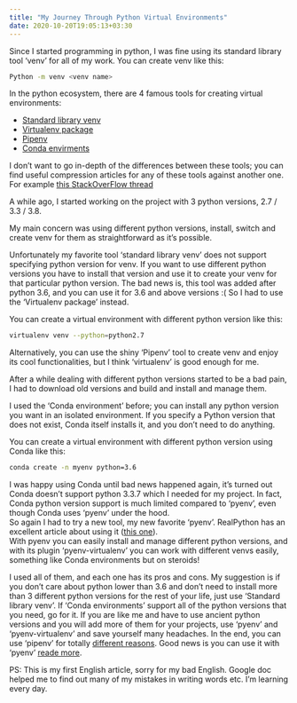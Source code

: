 ```yaml
---
title: "My Journey Through Python Virtual Environments"
date: 2020-10-20T19:05:13+03:30
---
```


Since I started programming in python, I was fine using its standard library tool ‘venv’ for all of my work. You can create venv like this:

``` bash
Python -m venv <venv name>
```

In the python ecosystem, there are 4 famous tools for creating virtual environments:

- [Standard library venv](https://docs.python.org/3/library/venv.html)
- [Virtualenv package](https://virtualenv.pypa.io/)
- [Pipenv](https://pipenv.pypa.io/)
- [Conda envirments](https://docs.conda.io/projects/Conda/en/latest/user-guide/concepts/environments.html)

I don’t want to go in-depth of the differences between these tools; you can find useful compression articles for any of these tools against another one. For example [this StackOverFlow thread](https://stackoverflow.com/questions/1534210/use-different-python-version-with-virtualenv)

A while ago, I started working on the project with 3 python versions, 2.7 / 3.3 / 3.8.

My main concern was using different python versions, install, switch and create venv for them as straightforward as it’s possible.

Unfortunately my favorite tool ‘standard library venv’ does not support specifying python version for venv. If you want to use different python versions you have to install that version and use it to create your venv for that particular python version. The bad news is, this tool was added after python 3.6, and you can use it for 3.6 and above versions :( So I had to use the ‘Virtualenv package’ instead.

You can create a virtual environment with different python version like this:

``` bash
virtualenv venv --python=python2.7
```

Alternatively, you can use the shiny ‘Pipenv’ tool to create venv and enjoy its cool functionalities, but I think ‘virtualenv’ is good enough for me.

After a while dealing with different python versions started to be a bad pain, I had to download old versions and build and install and manage them.

I used the ‘Conda environment’ before; you can install any python version you want in an isolated environment. If you specify a Python version that does not exist, Conda itself installs it, and you don’t need to do anything.

You can create a virtual environment with different python version using Conda like this:

``` bash
conda create -n myenv python=3.6
```

I was happy using Conda until bad news happened again, it’s turned out Conda doesn’t support python 3.3.7 which I needed for my project. In fact, Conda python version support is much limited compared to ‘pyenv’, even though Conda uses ‘pyenv’ under the hood.  
So again I had to try a new tool, my new favorite ‘pyenv’. RealPython has an excellent article about using it ([this one](https://realpython.com/intro-to-pyenv)).  
With pyenv you can easily install and manage different python versions, and with its plugin ‘pyenv-virtualenv’ you can work with different venvs easily, something like Conda environments but on steroids!

I used all of them, and each one has its pros and cons. My suggestion is if you don’t care about python lower than 3.6 and don’t need to install more than 3 different python versions for the rest of your life, just use ‘Standard library venv’. If ‘Conda environments’ support all of the python versions that you need, go for it. If you are like me and have to use ancient python versions and you will add more of them for your projects, use ‘pyenv’ and ‘pyenv-virtualenv’ and save yourself many headaches. In the end, you can use ‘pipenv’ for totally [different reasons](https://realpython.com/pipenv-guide). Good news is you can use it with ‘pyenv’ [reade more](https://hackernoon.com/reaching-python-development-nirvana-bb5692adf30c).

PS: This is my first English article, sorry for my bad English. Google doc helped me to find out many of my mistakes in writing words etc. I’m learning every day.
